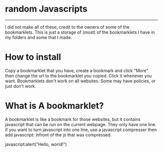 # random Javascripts

----------------------

I did not make all of these, credit to the owners of some of the bookmarklets. This is just a storage of (most) of the bookmarklets I have in my folders and some that I made.

# How to install
Copy a bookmarklet that you have, create a bookmark and click "More" then
change the url to the bookmarklet you copied. Click it whenever you want.
Bookmarklets don't work on all websites. Some may have policies, or just don't work.

# What is A bookmarklet?

A bookmarklet is like a bookmark for those websites, but it contains javascript that can be run on the current webpage. They only have one line. if you want to turn javascript into one line, use a javascript compresser then add javascript: infront of the js that was compressed.


javascript:alert("Hello, world!")

